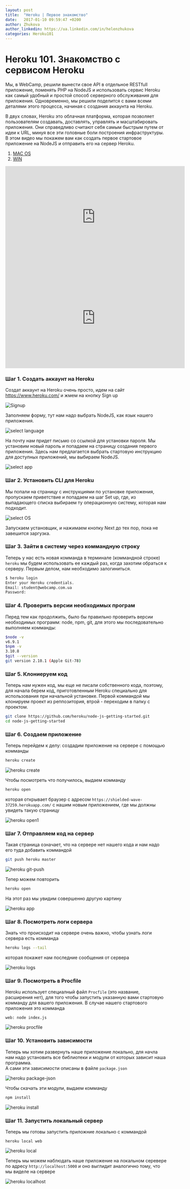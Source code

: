 ```yaml
---
layout: post
title:  "Heroku | Первое знакомство"
date:   2017-01-10 09:59:47 +0200
author: Zhukova
author_linkedin: https://ua.linkedin.com/in/helenzhukova
categories: Heroku101
---
```


# Heroku 101. Знакомство с сервисом Heroku

Мы, в WebCamp, решили вынести свое API в отдельное RESTfull приложение, поменять PHP на NodeJS и использовать сервис Heroku как самый удобный и простой способ серверного обслуживания для приложения. Одновременно, мы решили поделится с вами всеми деталями этого процесса, начиная с создания аккаунта на Heroku.

В двух словах, Heroku это облачная платформа, которая позволяет пользователям создавать, доставлять, управлять и масштабировать приложения.
Они справедливо считают себя самым быстрым путем от идеи к URL, минуя все эти головные боли построения инфраструктуры.
В этом видео мы покажем вам как создать первое стартовое приложение на NodeJS и отправить его на сервер Heroku.

<ol class="tabs" data-tabs id="video-tabs">
  <li class="tabs-title is-active"><a href="#panel1" aria-selected="true">MAC OS</a></li>
  <li class="tabs-title"><a href="#panel2">WIN</a></li>
</ol>

<div class="tabs-content" data-tabs-content="video-tabs">
  <div class="tabs-panel is-active" id="panel1">
    <div class="responsive-embed widescreen">
    <iframe width="560" height="315" src="https://www.youtube.com/embed/5WbwxYrhKMw" frameborder="0" allowfullscreen></iframe>
    </div>
  </div>
  <div class="tabs-panel" id="panel2">
    <div class="responsive-embed widescreen">
    <iframe width="560" height="315" src="https://www.youtube.com/embed/lciL7rF57nk" frameborder="0" allowfullscreen></iframe>
    </div>
  </div>
</div>

### <span class="icon-homecode" id="one" data-magellan-target="one"></span> Шаг 1. Создать аккаунт на Heroku

Создат аккаунт на Heroku очень просто, идем на сайт https://www.heroku.com/ и жмем на кнопку Sign up

![Signup](/rest_student/img/heroku-signup.png)

Заполняем форму, тут нам надо выбрать NodeJS, как язык нашего приложения.

![select language](/rest_student/img/heroku-select-language.png)

На почту нам придет письмо со ссылкой для установки пароля. Мы установим новый пароль и попадаем на страницу создания первого приложения. Здесь нам предлагается выбрать стартовую инструкцию для доступных приложений, мы выбираем NodeJS.

![select app](/rest_student/img/heroku-select-app.png)

### <span class="icon-homecode" id="two" data-magellan-target="two"></span> Шаг 2. Установить CLI для Heroku

Мы попали на страницу с инструкциями по установке приложения, пропускаем приветствие и попадаем на шаг Set up, где, из выпадающего списка выбираем ту операционную систему, которая нам подходит.

![select OS](/rest_student/img/heroku-select-os.png)

Запускаем установщик, и нажимаем кнопку Next до тех пор, пока не завешится заргузка.

### <span class="icon-homecode" id="three" data-magellan-target="three"></span> Шаг 3. Зайти в систему через коммандную строку

Теперь у нас есть новая комманда в терминале (коммандной строке) `heroku` мы будем использовать ее каждый раз, когда захотим обраться к серверу. Первым делом, нам необходимо залогиниться.

```bash
$ heroku login
Enter your Heroku credentials.
Email: student@webcamp.com.ua
Password:
```

### <span class="icon-homecode" id="four" data-magellan-target="four"></span> Шаг 4. Проверить версии необходимых програм

Перед тем как продолжить, было бы правильно проверить версии необходимых программ: node, npm, git, для этого мы последовательно выполняем комманды:


```bash
$node -v
v6.9.1
$npm -v
3.10.8
$git --version
git version 2.10.1 (Apple Git-78)
```

### <span class="icon-homecode" id="five" data-magellan-target="five"></span> Шаг 5. Клониеруем код

Теперь нам нужен код, мы еще не писали собственного кода, поэтому, для начала берем код, приготовленным Heroku специально для использования при начальной установке. Первой коммандой мы клонируем проект из реппозитория, втрой - переходим в папку с проектом.

```bash
git clone https://github.com/heroku/node-js-getting-started.git
cd node-js-getting-started
```

### <span class="icon-homecode" id="six" data-magellan-target="six"></span> Шаг 6. Создаем приложение

Теперь перейдем к делу: создадим приложение на сервере с помощью комманды 

```bash
heroku create
```

![heroku create](/rest_student/img/heroku-create-bash.png)

Чтобы посмотреть что получилось, выдаем комманду 

```bash
heroku open
```

которая открывает браузер с адресом `https://shielded-wave-37259.herokuapp.com/` с нашим новым приложением, где мы должны увидеть такую страницу

![heroku open1](/rest_student/img/heroku-open1.png)


### <span class="icon-homecode" id="seven" data-magellan-target="seven"></span> Шаг 7. Отправляем код на сервер

Такая страница означает, что на сервере нет нашего кода и нам надо его туда добавить коммандой 

```bash
git push heroku master
```

![heroku git-push](/rest_student/img/heroku-git-push.png)

Тепер можем повторить

```bash
heroku open
```

На этот раз мы увидим совершенно другую картину

![heroku app](/rest_student/img/heroku-app.png)

### <span class="icon-homecode" id="eight" data-magellan-target="eight"></span> Шаг 8. Посмотреть логи сервера

Знать что происходит на сервере очень важно, чтобы узнать логи сервера есть комманда

```bash
heroku logs --tail
```

которая покажет нам последние сообщения от сервера

![heroku logs](/rest_student/img/heroku-logs.png)

### <span class="icon-homecode" id="nine" data-magellan-target="nine"></span> Шаг 9. Посмотреть в Procfile

Heroku использует специалный файл `Procfile` (это название, расширения нет), для того чтобы запустить указанную вами стартовую комманду для вашего приложения. В случае нашего стартового приложения это комманда

```
web: node index.js
```

![heroku procfile](/rest_student/img/heroku-procfile.png)

### <span class="icon-homecode" id="ten" data-magellan-target="ten"></span> Шаг 10. Установить зависимости

Теперь мы хотим развернуть наше приложение локально, для начла нам надо установить все библиотеки и модули от которых зависит наша программа.  
А сами эти зависимости описаны в файле `package.json`

![heroku package-json](/rest_student/img/heroku-package-json.png)

Чтобы скачать эти модули, выдаем комманду

```bash
npm install
```

![heroku install](/rest_student/img/heroku-install.png)

### <span class="icon-homecode" id="eleven" data-magellan-target="eleven"></span> Шаг 11. Запустить локальный сервер

Теперь мы готовы запустить приложние локально с коммандой 

```
heroku local web
```

![heroku local](/rest_student/img/heroku-local.png)

Теперь мы можем наблюдать наше приложение на локальном серевере по адресу `http://localhost:5000` и оно выглидит аналогично тому, что мы виделе на сервере
 
 
![heroku localhost](/rest_student/img/heroku-localhost.png)
